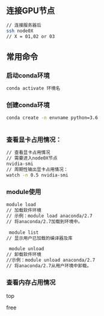 ## 连接GPU节点

```bash
// 连接服务器后 
ssh node0X
// X = 01,02 or 03
```

## 常用命令

### 启动conda环境

```bash
conda activate 环境名
```

### 创建conda环境

```bash
conda create -n envname python=3.6
```

```

```

### 查看显卡占用情况：

```bash
// 查看显卡占用情况
// 需要进入node0X节点
nvidia-smi
// 周期性输出显卡占用情况：
watch -n 0.5 nvidia-smi

```

### module使用

```bash
module load
// 加载软件环境
// 示例：module load anaconda/2.7
// 将anaconda/2.7加载到环境中。

 module list
// 显示用户已加载的编译器及库

 module unload
// 卸载软件环境
//示例：module unload anaconda/2.7
// 将anaconda/2.7从用户环境中卸载。

```

### 查看内存占用情况

 top


free

